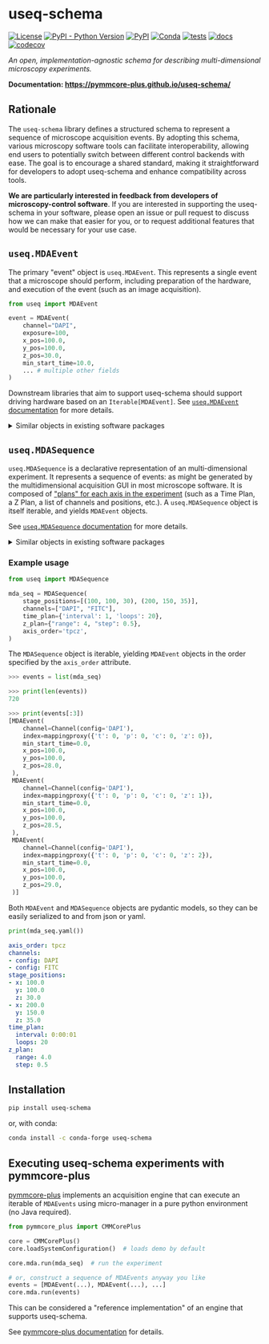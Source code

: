 # useq-schema

[![License](https://img.shields.io/pypi/l/useq-schema.svg?color=green)](https://github.com/pymmcore-plus/useq-schema/raw/main/LICENSE)
[![PyPI - Python Version](https://img.shields.io/pypi/pyversions/useq-schema)](https://pypi.org/project/useq-schema)
[![PyPI](https://img.shields.io/pypi/v/useq-schema.svg?color=green)](https://pypi.org/project/useq-schema)
[![Conda](https://img.shields.io/conda/vn/conda-forge/useq-schema)](https://anaconda.org/conda-forge/useq-schema)
[![tests](https://github.com/pymmcore-plus/useq-schema/actions/workflows/ci.yml/badge.svg)](https://github.com/pymmcore-plus/useq-schema/actions/workflows/ci.yml)
[![docs](https://github.com/pymmcore-plus/useq-schema/actions/workflows/docs.yml/badge.svg)](https://pymmcore-plus.github.io/useq-schema/)
[![codecov](https://codecov.io/gh/pymmcore-plus/useq-schema/branch/main/graph/badge.svg)](https://codecov.io/gh/pymmcore-plus/useq-schema)

*An open, implementation-agnostic schema for describing multi-dimensional
microscopy experiments.*

**Documentation: <https://pymmcore-plus.github.io/useq-schema/>**

## Rationale

The `useq-schema` library defines a structured schema to represent a sequence of
microscope acquisition events. By adopting this schema, various microscopy
software tools can facilitate interoperability, allowing end users to
potentially switch between different control backends with ease. The goal is to
encourage a shared standard, making it straightforward for developers to adopt
useq-schema and enhance compatibility across tools.

**We are particularly interested in feedback from developers of microscopy-control
software**.  If you are interested in supporting the useq-schema in your software,
please open an issue or pull request to discuss how we can make that easier for
you, or to request additional features that would be necessary for your use case.

## `useq.MDAEvent`

The primary "event" object is `useq.MDAEvent`.  This represents a single event
that a microscope should perform, including preparation of the hardware, and
execution of the event (such as an image acquisition).

```python
from useq import MDAEvent

event = MDAEvent(
    channel="DAPI",
    exposure=100,
    x_pos=100.0,
    y_pos=100.0,
    z_pos=30.0,
    min_start_time=10.0,
    ... # multiple other fields
)
```

Downstream libraries that aim to support useq-schema should support driving
hardware based on an `Iterable[MDAEvent]`. See [`useq.MDAEvent`
documentation](https://pymmcore-plus.github.io/useq-schema/schema/event/) for
more details.

<details>

<summary>Similar objects in existing software packages</summary>

- For [micro-manager](https://github.com/micro-manager/micro-manager), this
  object is most similar (though not *that* similar) to the events generated by
  [`generate-acq-sequence`](https://github.com/micro-manager/micro-manager/blob/2b0f51a2f916112d39c6135ad35a112065f8d58d/acqEngine/src/main/clj/org/micromanager/sequence_generator.clj#L410)
  in the clojure acquisition engine.
- For [pycro-manager](https://github.com/micro-manager/pycro-manager), this
  object is similar to an individual [acquisition event
  `dict`](https://pycro-manager.readthedocs.io/en/latest/apis.html#acquisition-event-specification)
  generated by
  [`multi_d_acquisition_events`](https://github.com/micro-manager/pycro-manager/blob/63cf209a8907fd23932ee9f8016cb6a2b61b45aa/pycromanager/acquire.py#L605),
  (and, `useq` provides a `to_pycromanager()` method that converts an `MDAEvent` into a
  single pycro-manager event dict)
- *your object here?...*

</details>

## `useq.MDASequence`

`useq.MDASequence` is a declarative representation of an multi-dimensional
experiment.  It represents a sequence of events: as might be generated by the
multidimensional acquisition GUI in most microscope software.  It is composed of
["plans" for each axis in the
experiment](https://pymmcore-plus.github.io/useq-schema/schema/axes/) (such as a
Time Plan, a Z Plan, a list of channels and positions, etc.).  A
`useq.MDASequence` object is itself iterable, and yields `MDAEvent` objects.

See [`useq.MDASequence` documentation](https://pymmcore-plus.github.io/useq-schema/schema/sequence/)
for more details.

<details>

<summary>Similar objects in existing software packages</summary>

- For [micro-manager](https://github.com/micro-manager/micro-manager), this
  object is most similar to
  [`org.micromanager.acquisition.SequenceSettings`](https://github.com/micro-manager/micro-manager/blob/2b0f51a2f916112d39c6135ad35a112065f8d58d/mmstudio/src/main/java/org/micromanager/acquisition/SequenceSettings.java#L39),
  (generated by clicking the "Acquire!" button in the Multi-D Acquisition GUI)
- For [pycro-manager](https://github.com/micro-manager/pycro-manager), this
  object is similar to the
  [`multi_d_acquisition_events`](https://github.com/micro-manager/pycro-manager/blob/63cf209a8907fd23932ee9f8016cb6a2b61b45aa/pycromanager/acquire.py#L605)
  convenience function, (and `useq` provides a `to_pycromanager()`method that
  converts an `MDASequence` to a list of pycro-manager events)
- *your object here?...*

</details>

### Example usage

```python
from useq import MDASequence

mda_seq = MDASequence(
    stage_positions=[(100, 100, 30), (200, 150, 35)],
    channels=["DAPI", "FITC"],
    time_plan={'interval': 1, 'loops': 20},
    z_plan={"range": 4, "step": 0.5},
    axis_order='tpcz',
)
```

The `MDASequence` object is iterable, yielding `MDAEvent` objects in the order
specified by the `axis_order` attribute.

```python
>>> events = list(mda_seq)

>>> print(len(events))
720 

>>> print(events[:3])
[MDAEvent(
    channel=Channel(config='DAPI'),
    index=mappingproxy({'t': 0, 'p': 0, 'c': 0, 'z': 0}),
    min_start_time=0.0,
    x_pos=100.0,
    y_pos=100.0,
    z_pos=28.0,
 ),
 MDAEvent(
    channel=Channel(config='DAPI'),
    index=mappingproxy({'t': 0, 'p': 0, 'c': 0, 'z': 1}),
    min_start_time=0.0,
    x_pos=100.0,
    y_pos=100.0,
    z_pos=28.5,
 ),
 MDAEvent(
    channel=Channel(config='DAPI'),
    index=mappingproxy({'t': 0, 'p': 0, 'c': 0, 'z': 2}),
    min_start_time=0.0,
    x_pos=100.0,
    y_pos=100.0,
    z_pos=29.0,
 )]
 ```

Both `MDAEvent` and `MDASequence` objects are pydantic models, so they can be
easily serialized to and from json or yaml.

```py
print(mda_seq.yaml())
```

```yaml
axis_order: tpcz
channels:
- config: DAPI
- config: FITC
stage_positions:
- x: 100.0
  y: 100.0
  z: 30.0
- x: 200.0
  y: 150.0
  z: 35.0
time_plan:
  interval: 0:00:01
  loops: 20
z_plan:
  range: 4.0
  step: 0.5
```

## Installation

```bash
pip install useq-schema
```

or, with conda:

```bash
conda install -c conda-forge useq-schema
```

## Executing useq-schema experiments with pymmcore-plus

[pymmcore-plus](https://github.com/pymmcore-plus/pymmcore-plus) implements an
acquisition engine that can execute an iterable of `MDAEvents` using
micro-manager in a pure python environment (no Java required).

```python
from pymmcore_plus import CMMCorePlus

core = CMMCorePlus()
core.loadSystemConfiguration()  # loads demo by default

core.mda.run(mda_seq)  # run the experiment

# or, construct a sequence of MDAEvents anyway you like
events = [MDAEvent(...), MDAEvent(...), ...]
core.mda.run(events)
```

This can be considered a "reference implementation" of an engine that supports useq-schema. 

See [pymmcore-plus documentation](https://pymmcore-plus.github.io/pymmcore-plus/examples/mda/) for details.
